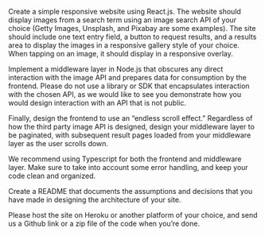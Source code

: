 Create a simple responsive website using React.js. The website should display images from a
search term using an image search API of your choice (Getty Images, Unsplash, and Pixabay
are some examples). The site should include one text entry field, a button to request results,
and a results area to display the images in a responsive gallery style of your choice. When
tapping on an image, it should display in a responsive overlay.

Implement a middleware layer in Node.js that obscures any direct interaction with the image API
and prepares data for consumption by the frontend. Please do not use a library or SDK that
encapsulates interaction with the chosen API, as we would like to see you demonstrate how you
would design interaction with an API that is not public.

Finally, design the frontend to use an “endless scroll effect.” Regardless of how the third party
image API is designed, design your middleware layer to be paginated, with subsequent result
pages loaded from your middleware layer as the user scrolls down.

We recommend using Typescript for both the frontend and middleware layer. Make sure to take
into account some error handling, and keep your code clean and organized.

Create a README that documents the assumptions and decisions that you have made in
designing the architecture of your site.

Please host the site on Heroku or another platform of your choice, and send us a Github link or
a zip file of the code when you’re done.